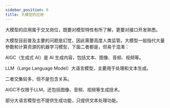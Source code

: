 ```yaml
---
sidebar_position: 8
title: 大模型的应用
---
```


大模型的应用属于交叉岗位，既要对模型特性有所了解，更要对接口开发熟悉。

大模型目前普及主要的问题是幻觉，因此需要高度人类监管。大模型一般指代大量参数和计算资源的机器学习模型，下面二者都是，但易于混淆：

AIGC（生成式 AI）是 AI 生成内容，包括文本、图像、音频、视频等。

LLM（Large Language Model）大语言模型，主要用于处理和文本生成。

二者交集较多，但不是包含关系。

AIGC不仅限于LLM，还包括图像、音频、视频等生成技术。

部分大语言模型也不提供生成功能，只提供文本处理功能。

<DocCardList />